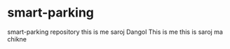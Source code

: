 # smart-parking
smart-parking repository
this is me saroj Dangol
This is me 
this is saroj
ma chikne 
